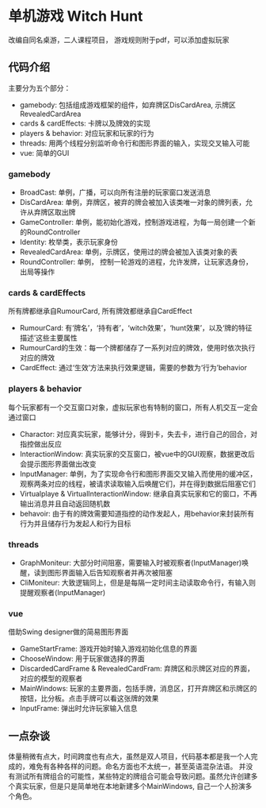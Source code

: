 # 单机游戏 Witch Hunt
改编自同名桌游，二人课程项目， 游戏规则附于pdf，可以添加虚拟玩家
## 代码介绍
主要分为五个部分：
- gamebody: 包括组成游戏框架的组件，如弃牌区DisCardArea, 示牌区RevealedCardArea
- cards & cardEffects: 卡牌以及牌效的实现
- players & behavior: 对应玩家和玩家的行为
- threads: 用两个线程分别监听命令行和图形界面的输入，实现交叉输入可能
- vue: 简单的GUI
### gamebody
- BroadCast: 单例，广播，可以向所有注册的玩家窗口发送消息
- DisCardArea: 单例，弃牌区，被弃的牌会被加入该类唯一对象的牌列表，允许从弃牌区取出牌
- GameController: 单例，能初始化游戏，控制游戏进程，为每一局创建一个新的RoundController
- Identity: 枚举类，表示玩家身份
- RevealedCardArea: 单例，示牌区，使用过的牌会被加入该类对象的表
- RoundController: 单例， 控制一轮游戏的进程，允许发牌，让玩家选身份，出局等操作
### cards & cardEffects
所有牌都继承自RumourCard, 所有牌效都继承自CardEffect
- RumourCard: 有‘牌名’，‘持有者’，‘witch效果’，‘hunt效果’，以及‘牌的特征描述’这些主要属性
- RumourCard的生效：每一个牌都储存了一系列对应的牌效，使用时依次执行对应的牌效
- CardEffect: 通过‘生效’方法来执行效果逻辑，需要的参数为‘行为’behavior
### players & behavior
每个玩家都有一个交互窗口对象，虚拟玩家也有特制的窗口，所有人机交互一定会通过窗口
- Charactor: 对应真实玩家，能够计分，得到卡，失去卡，进行自己的回合，对指控做出反应
- InteractionWindow: 真实玩家的交互窗口，被vue中的GUI观察，数据更改后会提示图形界面做出改变
- InputManager: 单例，为了实现命令行和图形界面交叉输入而使用的缓冲区，观察两条对应的线程，被请求读取输入后唤醒它们，并在得到数据后阻塞它们
- Virtualplaye & VirtualInteractionWindow: 继承自真实玩家和它的窗口，不再输出消息并且自动返回随机数
- behavoir: 由于有的牌效需要知道指控的动作发起人，用behavior来封装所有行为并且储存行为发起人和行为目标
### threads
- GraphMoniteur: 大部分时间阻塞，需要输入时被观察者(InputManager)唤醒，读到图形界面输入后告知观察者并再次被阻塞
- CliMoniteur: 大致逻辑同上，但是是每隔一定时间主动读取命令行，有输入则提醒观察者(InputManager)
### vue
借助Swing designer做的简易图形界面
- GameStartFrame: 游戏开始时输入游戏初始化信息的界面
- ChooseWindow: 用于玩家做选择的界面
- DiscardedCardFrame & RevealedCardFram: 弃牌区和示牌区对应的界面，对应的模型的观察者
- MainWindows: 玩家的主要界面，包括手牌，消息区，打开弃牌区和示牌区的按钮，比分板。点击手牌可以看这张牌的效果
- InputFrame: 弹出时允许玩家输入信息
## 一点杂谈
体量稍微有点大，时间跨度也有点大，虽然是双人项目，代码基本都是我一个人完成的，难免有各种各样的问题。命名方面也不太统一，甚至英语混杂法语。
并没有测试所有牌组合的可能性，某些特定的牌组合可能会导致问题。虽然允许创建多个真实玩家，但是只是简单地在本地新建多个MainWindows, 自己一个人扮演多个角色。
